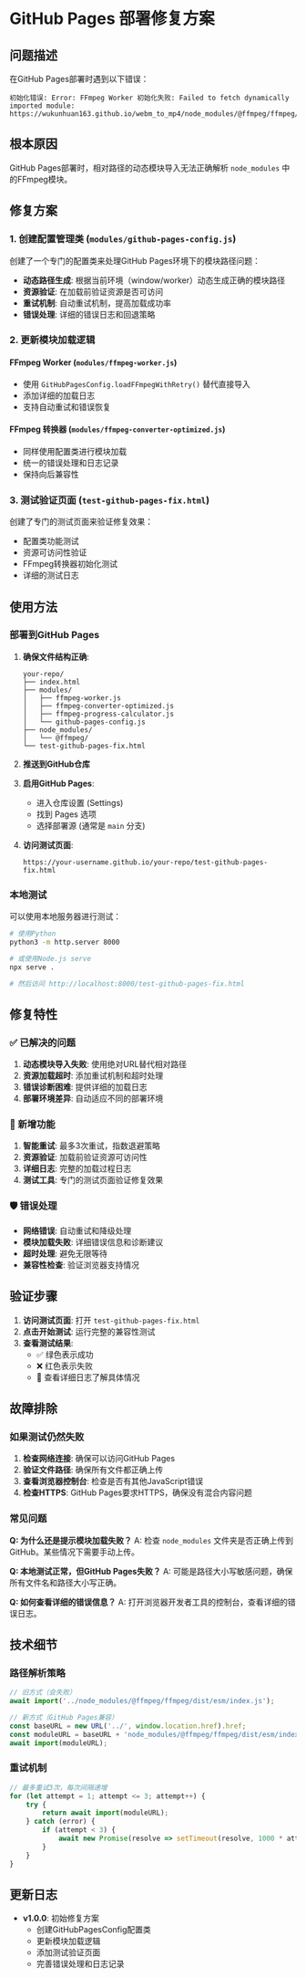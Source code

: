 # GitHub Pages 部署修复方案

## 问题描述

在GitHub Pages部署时遇到以下错误：
```
初始化错误: Error: FFmpeg Worker 初始化失败: Failed to fetch dynamically imported module: https://wukunhuan163.github.io/webm_to_mp4/node_modules/@ffmpeg/ffmpeg/dist/esm/index.js
```

## 根本原因

GitHub Pages部署时，相对路径的动态模块导入无法正确解析 `node_modules` 中的FFmpeg模块。

## 修复方案

### 1. 创建配置管理类 (`modules/github-pages-config.js`)

创建了一个专门的配置类来处理GitHub Pages环境下的模块路径问题：

- **动态路径生成**: 根据当前环境（window/worker）动态生成正确的模块路径
- **资源验证**: 在加载前验证资源是否可访问
- **重试机制**: 自动重试机制，提高加载成功率
- **错误处理**: 详细的错误日志和回退策略

### 2. 更新模块加载逻辑

#### FFmpeg Worker (`modules/ffmpeg-worker.js`)
- 使用 `GitHubPagesConfig.loadFFmpegWithRetry()` 替代直接导入
- 添加详细的加载日志
- 支持自动重试和错误恢复

#### FFmpeg 转换器 (`modules/ffmpeg-converter-optimized.js`)
- 同样使用配置类进行模块加载
- 统一的错误处理和日志记录
- 保持向后兼容性

### 3. 测试验证页面 (`test-github-pages-fix.html`)

创建了专门的测试页面来验证修复效果：
- 配置类功能测试
- 资源可访问性验证
- FFmpeg转换器初始化测试
- 详细的测试日志

## 使用方法

### 部署到GitHub Pages

1. **确保文件结构正确**:
   ```
   your-repo/
   ├── index.html
   ├── modules/
   │   ├── ffmpeg-worker.js
   │   ├── ffmpeg-converter-optimized.js
   │   ├── ffmpeg-progress-calculator.js
   │   └── github-pages-config.js
   ├── node_modules/
   │   └── @ffmpeg/
   └── test-github-pages-fix.html
   ```

2. **推送到GitHub仓库**

3. **启用GitHub Pages**:
   - 进入仓库设置 (Settings)
   - 找到 Pages 选项
   - 选择部署源 (通常是 `main` 分支)

4. **访问测试页面**: 
   ```
   https://your-username.github.io/your-repo/test-github-pages-fix.html
   ```

### 本地测试

可以使用本地服务器进行测试：

```bash
# 使用Python
python3 -m http.server 8000

# 或使用Node.js serve
npx serve .

# 然后访问 http://localhost:8000/test-github-pages-fix.html
```

## 修复特性

### ✅ 已解决的问题

1. **动态模块导入失败**: 使用绝对URL替代相对路径
2. **资源加载超时**: 添加重试机制和超时处理
3. **错误诊断困难**: 提供详细的加载日志
4. **部署环境差异**: 自动适应不同的部署环境

### 🚀 新增功能

1. **智能重试**: 最多3次重试，指数退避策略
2. **资源验证**: 加载前验证资源可访问性
3. **详细日志**: 完整的加载过程日志
4. **测试工具**: 专门的测试页面验证修复效果

### 🛡️ 错误处理

- **网络错误**: 自动重试和降级处理
- **模块加载失败**: 详细错误信息和诊断建议
- **超时处理**: 避免无限等待
- **兼容性检查**: 验证浏览器支持情况

## 验证步骤

1. **访问测试页面**: 打开 `test-github-pages-fix.html`
2. **点击开始测试**: 运行完整的兼容性测试
3. **查看测试结果**: 
   - ✅ 绿色表示成功
   - ❌ 红色表示失败
   - 📝 查看详细日志了解具体情况

## 故障排除

### 如果测试仍然失败

1. **检查网络连接**: 确保可以访问GitHub Pages
2. **验证文件路径**: 确保所有文件都正确上传
3. **查看浏览器控制台**: 检查是否有其他JavaScript错误
4. **检查HTTPS**: GitHub Pages要求HTTPS，确保没有混合内容问题

### 常见问题

**Q: 为什么还是提示模块加载失败？**
A: 检查 `node_modules` 文件夹是否正确上传到GitHub。某些情况下需要手动上传。

**Q: 本地测试正常，但GitHub Pages失败？**
A: 可能是路径大小写敏感问题，确保所有文件名和路径大小写正确。

**Q: 如何查看详细的错误信息？**
A: 打开浏览器开发者工具的控制台，查看详细的错误日志。

## 技术细节

### 路径解析策略

```javascript
// 旧方式（会失败）
await import('../node_modules/@ffmpeg/ffmpeg/dist/esm/index.js');

// 新方式（GitHub Pages兼容）
const baseURL = new URL('../', window.location.href).href;
const moduleURL = baseURL + 'node_modules/@ffmpeg/ffmpeg/dist/esm/index.js';
await import(moduleURL);
```

### 重试机制

```javascript
// 最多重试3次，每次间隔递增
for (let attempt = 1; attempt <= 3; attempt++) {
    try {
        return await import(moduleURL);
    } catch (error) {
        if (attempt < 3) {
            await new Promise(resolve => setTimeout(resolve, 1000 * attempt));
        }
    }
}
```

## 更新日志

- **v1.0.0**: 初始修复方案
  - 创建GitHubPagesConfig配置类
  - 更新模块加载逻辑
  - 添加测试验证页面
  - 完善错误处理和日志记录
